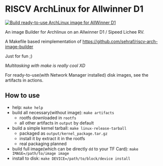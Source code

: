 # RISCV ArchLinux for Allwinner D1

[![Build ready-to-use ArchLinux image for AllWinner D1](https://github.com/hyx0329/riscv-archlinux-d1/actions/workflows/build-image.yml/badge.svg)](https://github.com/hyx0329/riscv-archlinux-d1/actions/workflows/build-image.yml)

An image Builder for Archlinux on an Allwinner D1 / Sipeed Lichee RV.

A Makefile based reimplementation of https://github.com/sehraf/riscv-arch-image-builder

Just for fun ;)

*Multitasking with make is really cool XD*

For ready-to-use(with Network Manager installed) disk images, see the artifacts in actions.

## How to use

+ help: `make help`
+ build all necessary(without image): `make artifacts`
    - rootfs downloaded in `rootfs`
    - all other artifacts in `output` by default
+ build a simple kernel tarball: `make linux-release-tarball`
    - packaged as `output/kernel_package.tar.gz`
    - install it by extract it in the rootfs
    - real packaging planned
+ build full image(which can be directly `dd` to your TF Card): `make IMAGE=/path/to/image image`
+ install to disk: `make DEVICE=/path/to/block/device install`

